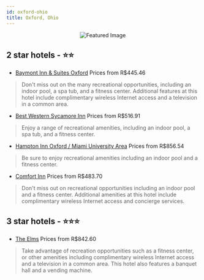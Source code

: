 ```yaml
---
id: oxford-ohio
title: Oxford, Ohio
---
```


<center><img src="https://i.travelapi.com/hotels/1000000/900000/892200/892183/cc117b44_z.jpg" alt="Featured Image" /></center>


##  2 star hotels - ⭐️⭐️

-    [Baymont Inn & Suites Oxford](https://us.hurb.com/hotels/oxford/baymont-inn-suites-oxford-JNP-JP155766?cmp=18055) Prices from R$445.46
   > Don't miss out on the many recreational opportunities, including an indoor pool, a spa tub, and a fitness center. Additional features at this hotel include complimentary wireless Internet access and a television in a common area.
-    [Best Western Sycamore Inn](https://us.hurb.com/hotels/oxford/best-western-sycamore-inn-JNP-JP989506?cmp=18055) Prices from R$516.91
   > Enjoy a range of recreational amenities, including an indoor pool, a spa tub, and a fitness center.
-    [Hampton Inn Oxford / Miami University Area](https://us.hurb.com/hotels/oxford/hampton-inn-oxford-miami-university-area-JNP-JP849251?cmp=18055) Prices from R$856.54
   > Be sure to enjoy recreational amenities including an indoor pool and a fitness center.
-    [Comfort Inn](https://us.hurb.com/hotels/oxford/comfort-inn-JNP-JP833484?cmp=18055) Prices from R$483.70
   > Don't miss out on recreational opportunities including an indoor pool and a fitness center. Additional amenities at this hotel include complimentary wireless Internet access and concierge services.

##  3 star hotels - ⭐️⭐️⭐️

-    [The Elms](https://us.hurb.com/hotels/oxford/the-elms-JNP-JP788958?cmp=18055) Prices from R$842.60
   > Take advantage of recreation opportunities such as a fitness center, or other amenities including complimentary wireless Internet access and a television in a common area. This hotel also features a banquet hall and a vending machine.
